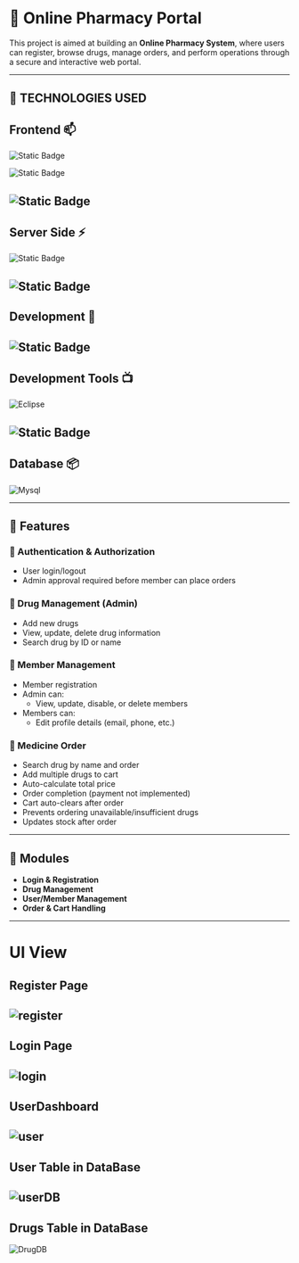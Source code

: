 # 💊 Online Pharmacy Portal

This project is aimed at building an **Online Pharmacy System**, where users can register, browse drugs, manage orders, and perform operations through a secure and interactive web portal.

---

## 🚀  TECHNOLOGIES USED 
## Frontend 📫

![Static Badge](https://img.shields.io/badge/React.js-lightblue)


![Static Badge](https://img.shields.io/badge/React%20%2B%20Redux-purple)

![Static Badge](https://img.shields.io/badge/Bootstrap-violet)
---
## Server Side ⚡

![Static Badge](https://img.shields.io/badge/Maven-black?label=Spring%20Boot%20%20%2B&labelColor=green)

![Static Badge](https://img.shields.io/badge/JAVA-blue)
---

## Development 🔭

![Static Badge](https://img.shields.io/badge/Open%20JDK%2017-%20lightgreen)
---

## Development Tools 📺
![Eclipse](https://img.shields.io/static/v1?style=for-the-badge&message=eclipse&color=007396&logo=eclipse&logoColor=FFFFFF&label=)

![Static Badge](https://img.shields.io/badge/VS%20Code-%20darkblue)
---

## Database 📦

![Mysql](https://img.shields.io/static/v1?style=for-the-badge&message=MySQL&color=7952B3&logo=mysql&logoColor=FFFFFF&label=)



---

## 📌 Features

### 🔐 Authentication & Authorization
- User login/logout
- Admin approval required before member can place orders

### 💊 Drug Management (Admin)
- Add new drugs
- View, update, delete drug information
- Search drug by ID or name

### 👥 Member Management
- Member registration
- Admin can:
  - View, update, disable, or delete members
- Members can:
  - Edit profile details (email, phone, etc.)

### 🛒 Medicine Order
- Search drug by name and order
- Add multiple drugs to cart
- Auto-calculate total price
- Order completion (payment not implemented)
- Cart auto-clears after order
- Prevents ordering unavailable/insufficient drugs
- Updates stock after order

---

## 🧩 Modules

- **Login & Registration**
- **Drug Management**
- **User/Member Management**
- **Order & Cart Handling**

---
# UI View

## Register Page

![register](image.png)
---
## Login Page

![login](image-1.png)
---
## UserDashboard

![user](image-2.png)
---
## User Table in DataBase

![userDB](image-3.png)
---
## Drugs Table in DataBase

![DrugDB](image-4.png)

